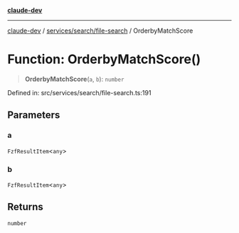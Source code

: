[**claude-dev**](../../../../README.md)

***

[claude-dev](../../../../README.md) / [services/search/file-search](../README.md) / OrderbyMatchScore

# Function: OrderbyMatchScore()

> **OrderbyMatchScore**(`a`, `b`): `number`

Defined in: src/services/search/file-search.ts:191

## Parameters

### a

`FzfResultItem`\<`any`\>

### b

`FzfResultItem`\<`any`\>

## Returns

`number`
